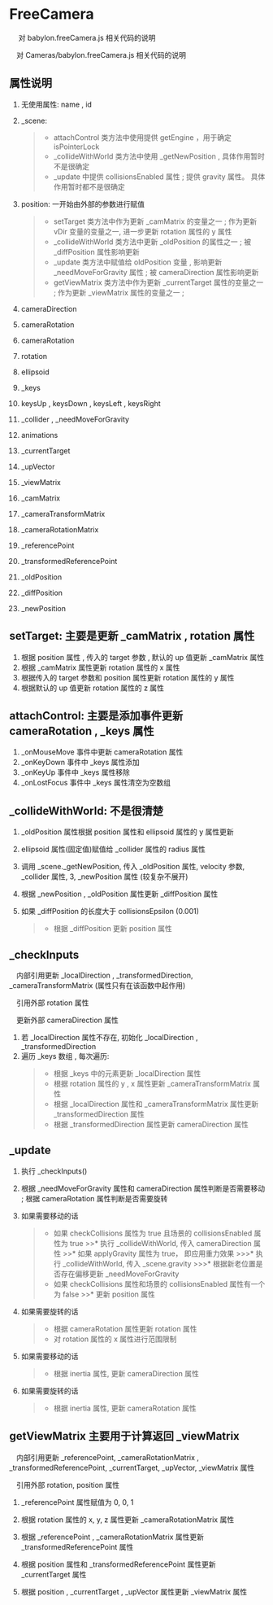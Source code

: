 # FreeCamera

&emsp; 对 babylon.freeCamera.js 相关代码的说明

&emsp;对 Cameras/babylon.freeCamera.js 相关代码的说明

## 属性说明

1. 无使用属性: name , id

2. \_scene:
	>* attachControl 类方法中使用提供 getEngine ，用于确定 isPointerLock
	>* \_collideWithWorld 类方法中使用 \_getNewPosition , 具体作用暂时不是很确定
	>* \_update 中提供 collisionsEnabled 属性 ; 提供 gravity 属性。 具体作用暂时都不是很确定

3. position: 一开始由外部的参数进行赋值
	>* setTarget 类方法中作为更新 \_camMatrix 的变量之一 ; 作为更新 vDir 变量的变量之一, 进一步更新 rotation 属性的 y 属性
	>* \_collideWithWorld 类方法中更新 \_oldPosition 的属性之一 ; 被 \_diffPosition 属性影响更新
	>* \_update 类方法中赋值给 oldPosition 变量 , 影响更新 \_needMoveForGravity 属性 ; 被 cameraDirection 属性影响更新
	>* getViewMatrix 类方法中作为更新 \_currentTarget 属性的变量之一 ; 作为更新 \_viewMatrix 属性的变量之一 ;

4. cameraDirection

5. cameraRotation

6. cameraRotation

7. rotation

8. ellipsoid

9. \_keys

10. keysUp , keysDown , keysLeft , keysRight

11. \_collider , \_needMoveForGravity

12. animations

13. \_currentTarget

14. \_upVector

15. \_viewMatrix

16. \_camMatrix

17. \_cameraTransformMatrix

18. \_cameraRotationMatrix

19. \_referencePoint

20. \_transformedReferencePoint

21. \_oldPosition

22. \_diffPosition

23. \_newPosition

## setTarget: 主要是更新 \_camMatrix , rotation 属性

1. 根据 position 属性 , 传入的 target 参数 , 默认的 up 值更新 \_camMatrix 属性
2. 根据 \_camMatrix 属性更新 rotation 属性的 x 属性
3. 根据传入的 target 参数和 position 属性更新 rotation 属性的 y 属性
4. 根据默认的 up 值更新 rotation 属性的 z 属性

## attachControl: 主要是添加事件更新 cameraRotation , \_keys 属性

1. \_onMouseMove 事件中更新 cameraRotation 属性
2. \_onKeyDown 事件中 \_keys 属性添加
3. \_onKeyUp 事件中  \_keys 属性移除
4. \_onLostFocus 事件中 \_keys 属性清空为空数组

## \_collideWithWorld: 不是很清楚

1. \_oldPosition 属性根据 position 属性和 ellipsoid 属性的 y 属性更新

2. ellipsoid 属性(固定值)赋值给 \_collider 属性的 radius 属性

3. 调用 \_scene.\_getNewPosition, 传入 \_oldPosition 属性, velocity 参数, \_collider 属性, 3, \_newPosition 属性 (较复杂不展开)

4. 根据 \_newPosition , \_oldPosition 属性更新 \_diffPosition 属性

5. 如果 \_diffPosition 的长度大于 collisionsEpsilon (0.001)
	>* 根据 \_diffPosition 更新 position 属性

## \_checkInputs

&emsp;内部引用更新 \_localDirection , \_transformedDirection, \_cameraTransformMatrix (属性只有在该函数中起作用)

&emsp;引用外部 rotation 属性

&emsp;更新外部 cameraDirection 属性

1. 若 \_localDirection 属性不存在, 初始化 \_localDirection , \_transformedDirection
2. 遍历 \_keys 数组 , 每次遍历:
	>* 根据 \_keys 中的元素更新 \_localDirection 属性
	>* 根据 rotation 属性的 y , x 属性更新 \_cameraTransformMatrix 属性
	>* 根据 \_localDirection 属性和 \_cameraTransformMatrix 属性更新 \_transformedDirection 属性
	>* 根据 \_transformedDirection 属性更新 cameraDirection 属性

## \_update

1. 执行 \_checkInputs()

2. 根据 \_needMoveForGravity 属性和 cameraDirection 属性判断是否需要移动 ; 根据 cameraRotation 属性判断是否需要旋转

3. 如果需要移动的话
	>* 如果 checkCollisions 属性为 true 且场景的 collisionsEnabled 属性为 true
		>>* 执行 \_collideWithWorld, 传入 cameraDirection 属性
		>>* 如果 applyGravity 属性为 true， 即应用重力效果
		>>>* 执行 \_collideWithWorld, 传入 \_scene.gravity
		>>>* 根据新老位置是否存在偏移更新 \_needMoveForGravity
	>* 如果 checkCollisions 属性和场景的 collisionsEnabled 属性有一个为 false
		>>* 更新 position 属性

4. 如果需要旋转的话
	>* 根据 cameraRotation 属性更新 rotation 属性
	>* 对 rotation 属性的 x 属性进行范围限制

5. 如果需要移动的话
	>* 根据 inertia 属性, 更新 cameraDirection 属性

6. 如果需要旋转的话
	>* 根据 inertia 属性, 更新 cameraRotation 属性

## getViewMatrix 主要用于计算返回 \_viewMatrix

&emsp;内部引用更新 \_referencePoint, \_cameraRotationMatrix , \_transformedReferencePoint, \_currentTarget, \_upVector, \_viewMatrix 属性

&emsp;引用外部 rotation, position 属性

1. \_referencePoint 属性赋值为 0, 0, 1

2. 根据 rotation 属性的 x, y, z 属性更新 \_cameraRotationMatrix 属性

3. 根据 \_referencePoint , \_cameraRotationMatrix 属性更新 \_transformedReferencePoint 属性

4. 根据 position 属性和 \_transformedReferencePoint 属性更新 \_currentTarget 属性

5. 根据 position , \_currentTarget , \_upVector 属性更新 \_viewMatrix 属性


